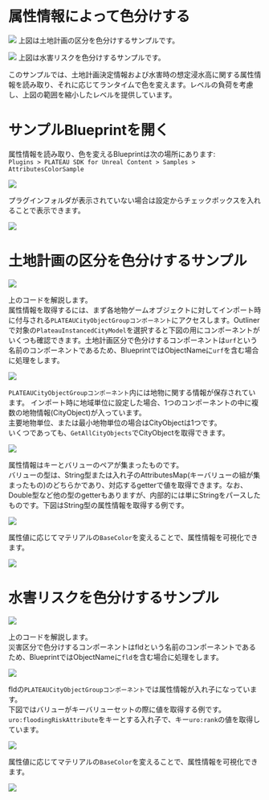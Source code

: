 # 属性情報によって色分けする

![](../resources/manual/changeColorByAttrs/AttributeColorSampleUrbanPlanning.png)
上図は土地計画の区分を色分けするサンプルです。

![](../resources/manual/changeColorByAttrs/AttributeColorSampleFlood.png)
上図は水害リスクを色分けするサンプルです。  
  
このサンプルでは、土地計画決定情報および水害時の想定浸水高に関する属性情報を読み取り、それに応じてランタイムで色を変えます。レベルの負荷を考慮し、上図の範囲を縮小したレベルを提供しています。

# サンプルBlueprintを開く

属性情報を読み取り、色を変えるBlueprintは次の場所にあります:<br>
`Plugins > PLATEAU SDK for Unreal Content > Samples > AttributesColorSample`

![](../resources/manual/changeColorByAttrs/SampleBP.png)

プラグインフォルダが表示されていない場合は設定からチェックボックスを入れることで表示できます。  

![](../resources/manual/changeColorByAttrs/ShowPluginContent.png)  

# 土地計画の区分を色分けするサンプル

![](../resources/manual/changeColorByAttrs/ShowUrbanPlanningUI.png)  

上のコードを解説します。  
属性情報を取得するには、まず各地物ゲームオブジェクトに対してインポート時に付与される`PLATEAUCityObjectGroupコンポーネント`にアクセスします。Outlinerで対象の`PlateauInstancedCityModel`を選択すると下図の用にコンポーネントがいくつも確認できます。土地計画区分で色分けするコンポーネントは`urf`という名前のコンポーネントであるため、BlueprintではObjectNameに`urf`を含む場合に処理をします。  

![](../resources/manual/changeColorByAttrs/PlateauInstancedCityModel.png)  

`PLATEAUCityObjectGroupコンポーネント`内には地物に関する情報が保存されています。
インポート時に地域単位に設定した場合、1つのコンポーネントの中に複数の地物情報(CityObject)が入っています。  
主要地物単位、または最小地物単位の場合はCityObjectは1つです。  
いくつであっても、`GetAllCityObjects`でCityObjectを取得できます。  

![](../resources/manual/changeColorByAttrs/GetAllRootCityObjects.png)  

属性情報はキーとバリューのペアが集まったものです。  
バリューの型は、String型または入れ子のAttributesMap(キーバリューの組が集まったもの)のどちらかであり、対応するgetterで値を取得できます。なお、Double型など他の型のgetterもありますが、内部的には単にStringをパースしたものです。下図はString型の属性情報を取得する例です。

![](../resources/manual/changeColorByAttrs/AttributeMap.png)  

属性値に応じてマテリアルの`BaseColor`を変えることで、属性情報を可視化できます。

![](../resources/manual/changeColorByAttrs/Urf_Material.png)    

# 水害リスクを色分けするサンプル

![](../resources/manual/changeColorByAttrs/ShowFloodUI.png)  

上のコードを解説します。  
災害区分で色分けするコンポーネントはfldという名前のコンポーネントであるため、BlueprintではObjectNameに`fld`を含む場合に処理をします。  

![](../resources/manual/changeColorByAttrs/Fld_PLATEAUCityObjectGroup.png)  

fldの`PLATEAUCityObjectGroupコンポーネント`では属性情報が入れ子になっています。  
下図ではバリューがキーバリューセットの際に値を取得する例です。  
`uro:floodingRiskAttribute`をキーとする入れ子で、キー`uro:rank`の値を取得しています。

![](../resources/manual/changeColorByAttrs/NestAttributeMap.png)  

属性値に応じてマテリアルの`BaseColor`を変えることで、属性情報を可視化できます。

![](../resources/manual/changeColorByAttrs//Fld_Material.png)  

